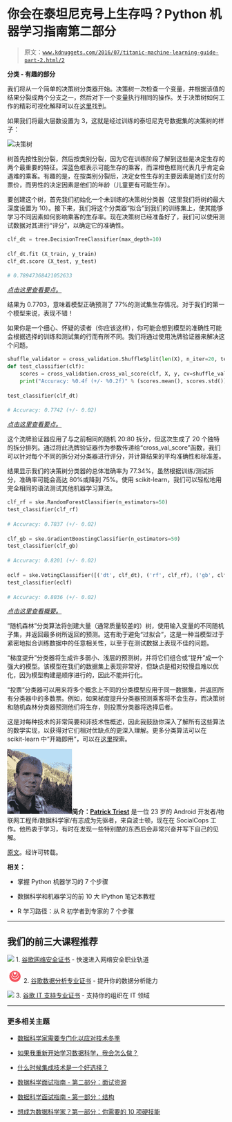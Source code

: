 # 你会在泰坦尼克号上生存吗？Python 机器学习指南第二部分

> 原文：[`www.kdnuggets.com/2016/07/titanic-machine-learning-guide-part-2.html/2`](https://www.kdnuggets.com/2016/07/titanic-machine-learning-guide-part-2.html/2)

**分类 - 有趣的部分**

我们将从一个简单的决策树分类器开始。决策树一次检查一个变量，并根据该值的结果分裂成两个分支之一，然后对下一个变量执行相同的操作。关于决策树如何工作的精彩可视化解释可以在[这里](http://www.r2d3.us/visual-intro-to-machine-learning-part-1/)找到。

如果我们将最大层数设置为 3，这就是经过训练的泰坦尼克号数据集的决策树的样子：

![决策树](img/socialcops-tree.jpg)

树首先按性别分裂，然后按类别分裂，因为它在训练阶段了解到这些是决定生存的两个最重要的特征。深蓝色框表示可能生存的乘客，而深橙色框则代表几乎肯定会遇难的乘客。有趣的是，在按类别分裂后，决定女性生存的主要因素是她们支付的票价，而男性的决定因素是他们的年龄（儿童更有可能生存）。

要创建这个树，首先我们初始化一个未训练的决策树分类器（这里我们将树的最大深度设置为 10）。接下来，我们将这个分类器“拟合”到我们的训练集上，使其能够学习不同因素如何影响乘客的生存率。现在决策树已经准备好了，我们可以使用测试数据对其进行“评分”，以确定它的准确性。

```py
clf_dt = tree.DecisionTreeClassifier(max_depth=10)

clf_dt.fit (X_train, y_train)
clf_dt.score (X_test, y_test)

# 0.78947368421052633

```

*[点击这里查看要点。](https://gist.github.com/triestpa/5858dc07caab1e33af10178fd1f236d5)*

结果为 0.7703，意味着模型正确预测了 77%的测试集生存情况。对于我们的第一个模型来说，表现不错！

如果你是一个细心、怀疑的读者（你应该这样），你可能会想到模型的准确性可能会根据选择的训练和测试集的行而有所不同。我们将通过使用洗牌验证器来解决这个问题。

```py
shuffle_validator = cross_validation.ShuffleSplit(len(X), n_iter=20, test_size=0.2, random_state=0)
def test_classifier(clf):
    scores = cross_validation.cross_val_score(clf, X, y, cv=shuffle_validator)
    print("Accuracy: %0.4f (+/- %0.2f)" % (scores.mean(), scores.std()))

test_classifier(clf_dt)

# Accuracy: 0.7742 (+/- 0.02)

```

*[点击这里查看要点。](https://gist.github.com/triestpa/e326db921a5400428aeb33130fb3152b)*

这个洗牌验证器应用了与之前相同的随机 20:80 拆分，但这次生成了 20 个独特的拆分排列。通过将此洗牌验证器作为参数传递给“cross_val_score”函数，我们可以针对每个不同的拆分对分类器进行评分，并计算结果的平均准确性和标准差。

结果显示我们的决策树分类器的总体准确率为 77.34%，虽然根据训练/测试拆分，准确率可能会高达 80%或降到 75%。使用 scikit-learn，我们可以轻松地用完全相同的语法测试其他机器学习算法。

```py
clf_rf = ske.RandomForestClassifier(n_estimators=50)
test_classifier(clf_rf)

# Accuracy: 0.7837 (+/- 0.02)

clf_gb = ske.GradientBoostingClassifier(n_estimators=50)
test_classifier(clf_gb)

# Accuracy: 0.8201 (+/- 0.02)

eclf = ske.VotingClassifier([('dt', clf_dt), ('rf', clf_rf), ('gb', clf_gb)])
test_classifier(eclf)

# Accuracy: 0.8036 (+/- 0.02)

```

*[点击这里查看概要。](https://gist.github.com/triestpa/b6b3db3ac3424b664b59fbbf48d19859)*

“随机森林”分类算法将创建大量（通常质量较差的）树，使用输入变量的不同随机子集，并返回最多树所返回的预测。这有助于避免“过拟合”，这是一种当模型过于紧密地拟合训练数据中的任意相关性，以至于在测试数据上表现不佳的问题。

“梯度提升”分类器将生成许多弱小、浅层的预测树，并将它们组合或“提升”成一个强大的模型。该模型在我们的数据集上表现非常好，但缺点是相对较慢且难以优化，因为模型构建是顺序进行的，因此不能并行化。

“投票”分类器可以用来将多个概念上不同的分类模型应用于同一数据集，并返回所有分类器中的多数票。例如，如果梯度提升分类器预测乘客将不会生存，而决策树和随机森林分类器预测他们将生存，则投票分类器将选择后者。

这是对每种技术的非常简要和非技术性概述，因此我鼓励你深入了解所有这些算法的数学实现，以获得对它们相对优缺点的更深入理解。更多分类算法可以在 scikit-learn 中“开箱即用”，可以在[这里](http://scikit-learn.org/stable/modules/ensemble.html)探索。

![Patrick Triest](img/58fde3736bd01dbcfdf3fd2657ea5996.png)**简介：[Patrick Triest](https://www.linkedin.com/in/triestpa)** 是一位 23 岁的 Android 开发者/物联网工程师/数据科学家/有志成为先驱者，来自波士顿，现在在 SocialCops 工作。他热衷于学习，有时在发现一些特别酷的东西后会非常兴奋并写下自己的见解。

[原文](http://blog.socialcops.com/engineering/machine-learning-python)。经许可转载。

**相关：**

+   掌握 Python 机器学习的 7 个步骤

+   数据科学和机器学习的前 10 大 IPython 笔记本教程

+   R 学习路径：从 R 初学者到专家的 7 个步骤

* * *

## 我们的前三大课程推荐

![](img/0244c01ba9267c002ef39d4907e0b8fb.png) 1\. [谷歌网络安全证书](https://www.kdnuggets.com/google-cybersecurity) - 快速进入网络安全职业轨道

![](img/e225c49c3c91745821c8c0368bf04711.png) 2\. [谷歌数据分析专业证书](https://www.kdnuggets.com/google-data-analytics) - 提升你的数据分析能力

![](img/0244c01ba9267c002ef39d4907e0b8fb.png) 3\. [谷歌 IT 支持专业证书](https://www.kdnuggets.com/google-itsupport) - 支持你的组织在 IT 领域

* * *

### 更多相关主题

+   [数据科学家需要专门化以应对技术冬季](https://www.kdnuggets.com/2023/08/data-scientists-need-specialize-survive-tech-winter.html)

+   [如果我重新开始学习数据科学，我会怎么做？](https://www.kdnuggets.com/2020/08/start-learning-data-science-again.html)

+   [什么时候集成技术是一个好选择？](https://www.kdnuggets.com/2022/07/would-ensemble-techniques-good-choice.html)

+   [数据科学面试指南 - 第二部分：面试资源](https://www.kdnuggets.com/2022/04/data-science-interview-guide-part-2-interview-resources.html)

+   [数据科学面试指南 - 第一部分：结构](https://www.kdnuggets.com/2022/04/data-science-interview-guide-part-1-structure.html)

+   [想成为数据科学家？第一部分：你需要的 10 项硬技能](https://www.kdnuggets.com/want-to-become-a-data-scientist-part-1-10-hard-skills-you-need)
